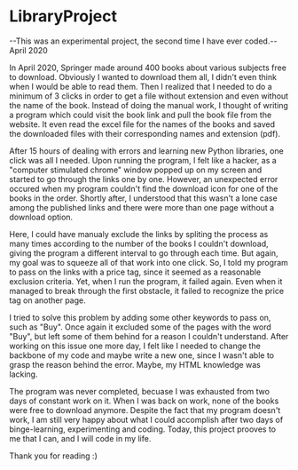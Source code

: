 # LibraryProject
--This was an experimental project, the second time I have ever coded.-- April 2020

In April 2020, Springer made around 400 books about various subjects free to download. Obviously I wanted to download them all, I didn't even think when I would be able to read them. Then I realized that I needed to do a minimum of 3 clicks in order to get a file without extension and even without the name of the book. Instead of doing the manual work, I thought of writing a program which could visit the book link and pull the book file from the website. It even read the excel file for the names of the books and saved the downloaded files with their corresponding names and extension (pdf).

After 15 hours of dealing with errors and learning new Python libraries, one click was all I needed. Upon running the program, I felt like a hacker, as a "computer stimulated chrome" window popped up on my screen and started to go through the links one by one. However, an unexpected error occured when my program couldn't find the download icon for one of the books in the order. Shortly after, I understood that this wasn't a lone case among the published links and there were more than one page without a download option.

Here, I could have manualy exclude the links by spliting the process as many times according to the number of the books I couldn't download, giving the program a different interval to go through each time. But again, my goal was to squeeze all of that work into one click. So, I told my program to pass on the links with a price tag, since it seemed as a reasonable exclusion criteria. Yet, when I run the program, it failed again. Even when it managed to break through the first obstacle, it failed to recognize the price tag on another page.

I tried to solve this problem by adding some other keywords to pass on, such as "Buy". Once again it excluded some of the pages with the word "Buy", but left some of them behind for a reason I couldn't understand. After working on this issue one more day, I felt like I needed to change the backbone of my code and maybe write a new one, since I wasn't able to grasp the reason behind the error. Maybe, my HTML knowledge was lacking.

The program was never completed, becuase I was exhausted from two days of constant work on it. When I was back on work, none of the books were free to download anymore. Despite the fact that my program doesn't work, I am still very happy about what I could accomplish after two days of binge-learning, experimenting and coding. Today, this project prooves to me that I can, and I will code in my life.

Thank you for reading :)
